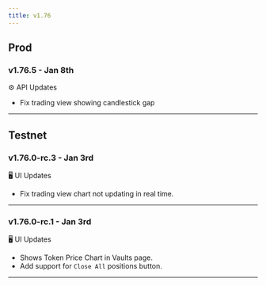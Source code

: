 ```yaml
---
title: v1.76
---
```


## Prod
### v1.76.5 - Jan 8th

⚙️ API Updates
* Fix trading view showing candlestick gap

---


## Testnet
### v1.76.0-rc.3 - Jan 3rd

🖥️  UI Updates
* Fix trading view chart not updating in real time.
---

### v1.76.0-rc.1 - Jan 3rd

🖥️  UI Updates
* Shows Token Price Chart in Vaults page.
* Add support for `Close All` positions button.
---
